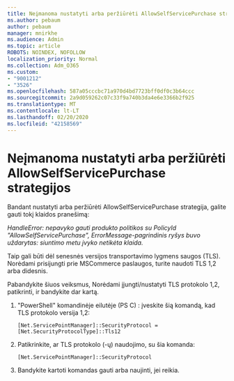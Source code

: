 ```yaml
---
title: Neįmanoma nustatyti arba peržiūrėti AllowSelfServicePurchase strategijos
ms.author: pebaum
author: pebaum
manager: mnirkhe
ms.audience: Admin
ms.topic: article
ROBOTS: NOINDEX, NOFOLLOW
localization_priority: Normal
ms.collection: Adm_O365
ms.custom:
- "9001212"
- "3526"
ms.openlocfilehash: 587a05cccbc71a970d4bd7723bff0df0c3b64ccc
ms.sourcegitcommit: 2a9d059262c07c33f9a740b3da4e6e3366b2f925
ms.translationtype: MT
ms.contentlocale: lt-LT
ms.lasthandoff: 02/20/2020
ms.locfileid: "42158569"
---
```

# <a name="unable-to-set-or-view-the-allowselfservicepurchase-policy"></a>Neįmanoma nustatyti arba peržiūrėti AllowSelfServicePurchase strategijos

Bandant nustatyti arba peržiūrėti AllowSelfServicePurchase strategija, galite gauti tokį klaidos pranešimą:

*HandleError: nepavyko gauti produkto politikos su PolicyId "AllowSelfServicePurchase", ErrorMessage-pagrindinis ryšys buvo uždarytas: siuntimo metu įvyko netikėta klaida.*

Taip gali būti dėl senesnės versijos transportavimo lygmens saugos (TLS). Norėdami prisijungti prie MSCommerce paslaugos, turite naudoti TLS 1,2 arba didesnis.  

Pabandykite šiuos veiksmus, Norėdami įjungti/nustatyti TLS protokolo 1,2, patikrinti, ir bandykite dar kartą.
 1. "PowerShell" komandinėje eilutėje (PS C\) : įveskite šią komandą, kad TLS protokolo versija 1,2:

    `[Net.ServicePointManager]::SecurityProtocol = [Net.SecurityProtocolType]::Tls12`

2. Patikrinkite, ar TLS protokolo (-ų) naudojimo, su šia komanda:

    `[Net.ServicePointManager]::SecurityProtocol` 

3. Bandykite kartoti komandas gauti arba naujinti, jei reikia.

